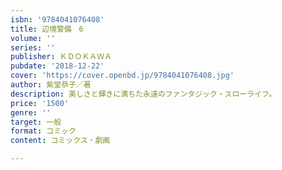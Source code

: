 ```yaml
---
isbn: '9784041076408'
title: 辺境警備　6
volume: ''
series: ''
publisher: ＫＤＯＫＡＷＡ
pubdate: '2018-12-22'
cover: 'https://cover.openbd.jp/9784041076408.jpg'
author: 紫堂恭子／著
description: 美しさと輝きに満ちた永遠のファンタジック・スローライフ。
price: '1500'
genre: ''
target: 一般
format: コミック
content: コミックス・劇画

---
```

